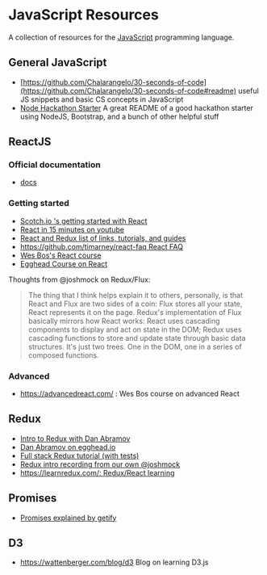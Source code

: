 # JavaScript Resources
A collection of resources for the
[JavaScript](https://developer.mozilla.org/en-US/docs/Web/JavaScript)
programming language.

## General JavaScript

* [https://github.com/Chalarangelo/30-seconds-of-code](https://github.com/Chalarangelo/30-seconds-of-code#readme)
  useful JS snippets and basic CS concepts in JavaScript
* [Node Hackathon Starter](https://github.com/sahat/hackathon-starter) A great README of a good hackathon starter using NodeJS, Bootstrap, and a bunch of other helpful stuff

## ReactJS

### Official documentation

* [docs](https://facebook.github.io/react/docs/getting-started.html)

### Getting started

* [Scotch.io 's getting started with React](https://scotch.io/courses/getting-started-with-facebooks-react-js)
* [React in 15 minutes on youtube](https://www.youtube.com/watch?v=PGUMRVowdv8)
* [React and Redux list of links, tutorials, and guides](https://github.com/markerikson/react-redux-links)
* [https://github.com/timarney/react-faq React FAQ](https://github.com/timarney/react-faq)
* [Wes Bos's React course](https://reactforbeginners.com/)
* [Egghead Course on React](https://egghead.io/courses)

Thoughts from @joshmock on Redux/Flux:
> The thing that I think helps explain it to others, personally, is that
React and Flux are two sides of a coin: Flux stores all your state, React
represents it on the page. Redux's implementation of Flux basically mirrors how
React works: React uses cascading components to display and act on state in the
DOM; Redux uses cascading functions to store and update state through basic data
structures.  It's just two trees. One in the DOM, one in a series of composed
functions.

### Advanced

* https://advancedreact.com/ : Wes Bos course on advanced React

## Redux

* [Intro to Redux with Dan Abramov](https://www.youtube.com/watch?v=xsSnOQynTHs)
* [Dan Abramov on egghead.io](https://egghead.io/series/getting-started-with-redux)
* [Full stack Redux tutorial (with tests)](http://teropa.info/blog/2015/09/10/full-stack-redux-tutorial.html)
* [Redux intro recording from our own @joshmock](https://youtu.be/1p9Q-JgRzH8)
* [https://learnredux.com/: Redux/React learning](https://learnredux.com/)

## Promises

* [Promises explained by getify](https://blog.getify.com/promises-part-1/)

## D3

* https://wattenberger.com/blog/d3 Blog on learning D3.js
